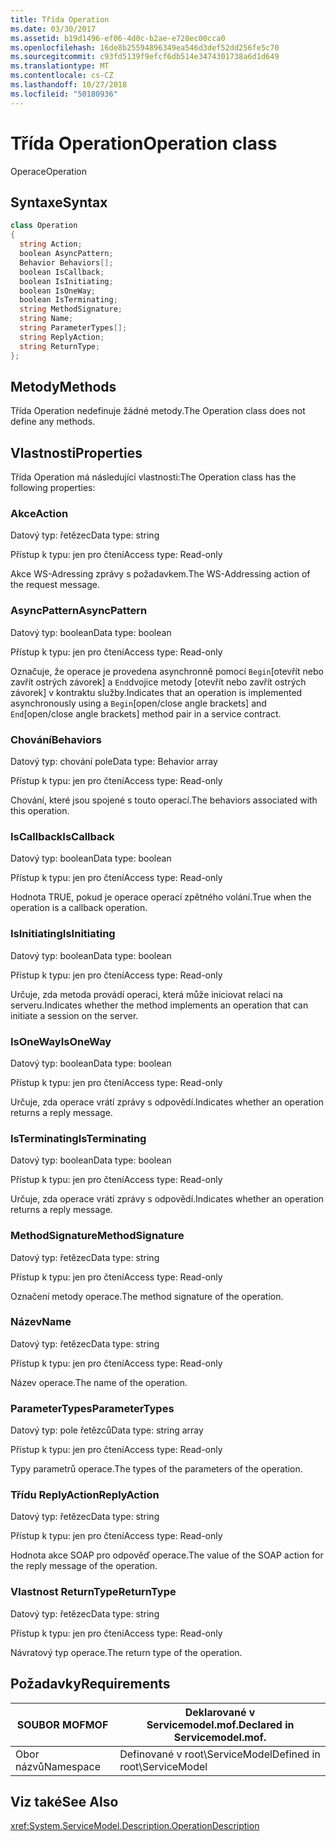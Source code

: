 ```yaml
---
title: Třída Operation
ms.date: 03/30/2017
ms.assetid: b19d1496-ef06-4d0c-b2ae-e728ec00cca0
ms.openlocfilehash: 16de8b25594896349ea546d3def52dd256fe5c70
ms.sourcegitcommit: c93fd5139f9efcf6db514e3474301738a6d1d649
ms.translationtype: MT
ms.contentlocale: cs-CZ
ms.lasthandoff: 10/27/2018
ms.locfileid: "50180936"
---
```

# <a name="operation-class"></a><span data-ttu-id="5e24b-102">Třída Operation</span><span class="sxs-lookup"><span data-stu-id="5e24b-102">Operation class</span></span>
<span data-ttu-id="5e24b-103">Operace</span><span class="sxs-lookup"><span data-stu-id="5e24b-103">Operation</span></span>  
  
## <a name="syntax"></a><span data-ttu-id="5e24b-104">Syntaxe</span><span class="sxs-lookup"><span data-stu-id="5e24b-104">Syntax</span></span>  
  
```csharp
class Operation  
{  
  string Action;  
  boolean AsyncPattern;  
  Behavior Behaviors[];  
  boolean IsCallback;  
  boolean IsInitiating;  
  boolean IsOneWay;  
  boolean IsTerminating;  
  string MethodSignature;  
  string Name;  
  string ParameterTypes[];  
  string ReplyAction;  
  string ReturnType;  
};  
```  
  
## <a name="methods"></a><span data-ttu-id="5e24b-105">Metody</span><span class="sxs-lookup"><span data-stu-id="5e24b-105">Methods</span></span>  
 <span data-ttu-id="5e24b-106">Třída Operation nedefinuje žádné metody.</span><span class="sxs-lookup"><span data-stu-id="5e24b-106">The Operation class does not define any methods.</span></span>  
  
## <a name="properties"></a><span data-ttu-id="5e24b-107">Vlastnosti</span><span class="sxs-lookup"><span data-stu-id="5e24b-107">Properties</span></span>  
 <span data-ttu-id="5e24b-108">Třída Operation má následující vlastnosti:</span><span class="sxs-lookup"><span data-stu-id="5e24b-108">The Operation class has the following properties:</span></span>  
  
### <a name="action"></a><span data-ttu-id="5e24b-109">Akce</span><span class="sxs-lookup"><span data-stu-id="5e24b-109">Action</span></span>  
 <span data-ttu-id="5e24b-110">Datový typ: řetězec</span><span class="sxs-lookup"><span data-stu-id="5e24b-110">Data type: string</span></span>  
  
 <span data-ttu-id="5e24b-111">Přístup k typu: jen pro čtení</span><span class="sxs-lookup"><span data-stu-id="5e24b-111">Access type: Read-only</span></span>  
  
 <span data-ttu-id="5e24b-112">Akce WS-Adressing zprávy s požadavkem.</span><span class="sxs-lookup"><span data-stu-id="5e24b-112">The WS-Addressing action of the request message.</span></span>  
  
### <a name="asyncpattern"></a><span data-ttu-id="5e24b-113">AsyncPattern</span><span class="sxs-lookup"><span data-stu-id="5e24b-113">AsyncPattern</span></span>  
 <span data-ttu-id="5e24b-114">Datový typ: boolean</span><span class="sxs-lookup"><span data-stu-id="5e24b-114">Data type: boolean</span></span>  
  
 <span data-ttu-id="5e24b-115">Přístup k typu: jen pro čtení</span><span class="sxs-lookup"><span data-stu-id="5e24b-115">Access type: Read-only</span></span>  
  
 <span data-ttu-id="5e24b-116">Označuje, že operace je provedena asynchronně pomocí `Begin`[otevřít nebo zavřít ostrých závorek] a `End`dvojice metody [otevřít nebo zavřít ostrých závorek] v kontraktu služby.</span><span class="sxs-lookup"><span data-stu-id="5e24b-116">Indicates that an operation is implemented asynchronously using a `Begin`[open/close angle brackets] and `End`[open/close angle brackets] method pair in a service contract.</span></span>  
  
### <a name="behaviors"></a><span data-ttu-id="5e24b-117">Chování</span><span class="sxs-lookup"><span data-stu-id="5e24b-117">Behaviors</span></span>  
 <span data-ttu-id="5e24b-118">Datový typ: chování pole</span><span class="sxs-lookup"><span data-stu-id="5e24b-118">Data type: Behavior array</span></span>  
  
 <span data-ttu-id="5e24b-119">Přístup k typu: jen pro čtení</span><span class="sxs-lookup"><span data-stu-id="5e24b-119">Access type: Read-only</span></span>  
  
 <span data-ttu-id="5e24b-120">Chování, které jsou spojené s touto operací.</span><span class="sxs-lookup"><span data-stu-id="5e24b-120">The behaviors associated with this operation.</span></span>  
  
### <a name="iscallback"></a><span data-ttu-id="5e24b-121">IsCallback</span><span class="sxs-lookup"><span data-stu-id="5e24b-121">IsCallback</span></span>  
 <span data-ttu-id="5e24b-122">Datový typ: boolean</span><span class="sxs-lookup"><span data-stu-id="5e24b-122">Data type: boolean</span></span>  
  
 <span data-ttu-id="5e24b-123">Přístup k typu: jen pro čtení</span><span class="sxs-lookup"><span data-stu-id="5e24b-123">Access type: Read-only</span></span>  
  
 <span data-ttu-id="5e24b-124">Hodnota TRUE, pokud je operace operací zpětného volání.</span><span class="sxs-lookup"><span data-stu-id="5e24b-124">True when the operation is a callback operation.</span></span>  
  
### <a name="isinitiating"></a><span data-ttu-id="5e24b-125">IsInitiating</span><span class="sxs-lookup"><span data-stu-id="5e24b-125">IsInitiating</span></span>  
 <span data-ttu-id="5e24b-126">Datový typ: boolean</span><span class="sxs-lookup"><span data-stu-id="5e24b-126">Data type: boolean</span></span>  
  
 <span data-ttu-id="5e24b-127">Přístup k typu: jen pro čtení</span><span class="sxs-lookup"><span data-stu-id="5e24b-127">Access type: Read-only</span></span>  
  
 <span data-ttu-id="5e24b-128">Určuje, zda metoda provádí operaci, která může iniciovat relaci na serveru.</span><span class="sxs-lookup"><span data-stu-id="5e24b-128">Indicates whether the method implements an operation that can initiate a session on the server.</span></span>  
  
### <a name="isoneway"></a><span data-ttu-id="5e24b-129">IsOneWay</span><span class="sxs-lookup"><span data-stu-id="5e24b-129">IsOneWay</span></span>  
 <span data-ttu-id="5e24b-130">Datový typ: boolean</span><span class="sxs-lookup"><span data-stu-id="5e24b-130">Data type: boolean</span></span>  
  
 <span data-ttu-id="5e24b-131">Přístup k typu: jen pro čtení</span><span class="sxs-lookup"><span data-stu-id="5e24b-131">Access type: Read-only</span></span>  
  
 <span data-ttu-id="5e24b-132">Určuje, zda operace vrátí zprávy s odpovědí.</span><span class="sxs-lookup"><span data-stu-id="5e24b-132">Indicates whether an operation returns a reply message.</span></span>  
  
### <a name="isterminating"></a><span data-ttu-id="5e24b-133">IsTerminating</span><span class="sxs-lookup"><span data-stu-id="5e24b-133">IsTerminating</span></span>  
 <span data-ttu-id="5e24b-134">Datový typ: boolean</span><span class="sxs-lookup"><span data-stu-id="5e24b-134">Data type: boolean</span></span>  
  
 <span data-ttu-id="5e24b-135">Přístup k typu: jen pro čtení</span><span class="sxs-lookup"><span data-stu-id="5e24b-135">Access type: Read-only</span></span>  
  
 <span data-ttu-id="5e24b-136">Určuje, zda operace vrátí zprávy s odpovědí.</span><span class="sxs-lookup"><span data-stu-id="5e24b-136">Indicates whether an operation returns a reply message.</span></span>  
  
### <a name="methodsignature"></a><span data-ttu-id="5e24b-137">MethodSignature</span><span class="sxs-lookup"><span data-stu-id="5e24b-137">MethodSignature</span></span>  
 <span data-ttu-id="5e24b-138">Datový typ: řetězec</span><span class="sxs-lookup"><span data-stu-id="5e24b-138">Data type: string</span></span>  
  
 <span data-ttu-id="5e24b-139">Přístup k typu: jen pro čtení</span><span class="sxs-lookup"><span data-stu-id="5e24b-139">Access type: Read-only</span></span>  
  
 <span data-ttu-id="5e24b-140">Označení metody operace.</span><span class="sxs-lookup"><span data-stu-id="5e24b-140">The method signature of the operation.</span></span>  
  
### <a name="name"></a><span data-ttu-id="5e24b-141">Název</span><span class="sxs-lookup"><span data-stu-id="5e24b-141">Name</span></span>  
 <span data-ttu-id="5e24b-142">Datový typ: řetězec</span><span class="sxs-lookup"><span data-stu-id="5e24b-142">Data type: string</span></span>  
  
 <span data-ttu-id="5e24b-143">Přístup k typu: jen pro čtení</span><span class="sxs-lookup"><span data-stu-id="5e24b-143">Access type: Read-only</span></span>  
  
 <span data-ttu-id="5e24b-144">Název operace.</span><span class="sxs-lookup"><span data-stu-id="5e24b-144">The name of the operation.</span></span>  
  
### <a name="parametertypes"></a><span data-ttu-id="5e24b-145">ParameterTypes</span><span class="sxs-lookup"><span data-stu-id="5e24b-145">ParameterTypes</span></span>  
 <span data-ttu-id="5e24b-146">Datový typ: pole řetězců</span><span class="sxs-lookup"><span data-stu-id="5e24b-146">Data type: string array</span></span>  
  
 <span data-ttu-id="5e24b-147">Přístup k typu: jen pro čtení</span><span class="sxs-lookup"><span data-stu-id="5e24b-147">Access type: Read-only</span></span>  
  
 <span data-ttu-id="5e24b-148">Typy parametrů operace.</span><span class="sxs-lookup"><span data-stu-id="5e24b-148">The types of the parameters of the operation.</span></span>  
  
### <a name="replyaction"></a><span data-ttu-id="5e24b-149">Třídu ReplyAction</span><span class="sxs-lookup"><span data-stu-id="5e24b-149">ReplyAction</span></span>  
 <span data-ttu-id="5e24b-150">Datový typ: řetězec</span><span class="sxs-lookup"><span data-stu-id="5e24b-150">Data type: string</span></span>  
  
 <span data-ttu-id="5e24b-151">Přístup k typu: jen pro čtení</span><span class="sxs-lookup"><span data-stu-id="5e24b-151">Access type: Read-only</span></span>  
  
 <span data-ttu-id="5e24b-152">Hodnota akce SOAP pro odpověď operace.</span><span class="sxs-lookup"><span data-stu-id="5e24b-152">The value of the SOAP action for the reply message of the operation.</span></span>  
  
### <a name="returntype"></a><span data-ttu-id="5e24b-153">Vlastnost ReturnType</span><span class="sxs-lookup"><span data-stu-id="5e24b-153">ReturnType</span></span>  
 <span data-ttu-id="5e24b-154">Datový typ: řetězec</span><span class="sxs-lookup"><span data-stu-id="5e24b-154">Data type: string</span></span>  
  
 <span data-ttu-id="5e24b-155">Přístup k typu: jen pro čtení</span><span class="sxs-lookup"><span data-stu-id="5e24b-155">Access type: Read-only</span></span>  
  
 <span data-ttu-id="5e24b-156">Návratový typ operace.</span><span class="sxs-lookup"><span data-stu-id="5e24b-156">The return type of the operation.</span></span>  
  
## <a name="requirements"></a><span data-ttu-id="5e24b-157">Požadavky</span><span class="sxs-lookup"><span data-stu-id="5e24b-157">Requirements</span></span>  
  
|<span data-ttu-id="5e24b-158">SOUBOR MOF</span><span class="sxs-lookup"><span data-stu-id="5e24b-158">MOF</span></span>|<span data-ttu-id="5e24b-159">Deklarované v Servicemodel.mof.</span><span class="sxs-lookup"><span data-stu-id="5e24b-159">Declared in Servicemodel.mof.</span></span>|  
|---------|-----------------------------------|  
|<span data-ttu-id="5e24b-160">Obor názvů</span><span class="sxs-lookup"><span data-stu-id="5e24b-160">Namespace</span></span>|<span data-ttu-id="5e24b-161">Definované v root\ServiceModel</span><span class="sxs-lookup"><span data-stu-id="5e24b-161">Defined in root\ServiceModel</span></span>|  
  
## <a name="see-also"></a><span data-ttu-id="5e24b-162">Viz také</span><span class="sxs-lookup"><span data-stu-id="5e24b-162">See Also</span></span>  
 <xref:System.ServiceModel.Description.OperationDescription>
